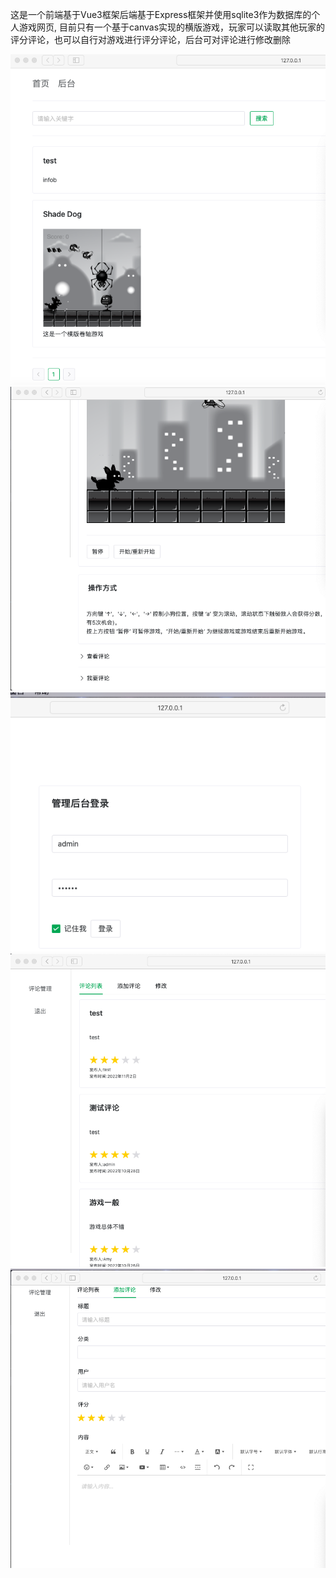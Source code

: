 这是一个前端基于Vue3框架后端基于Express框架并使用sqlite3作为数据库的个人游戏网页, 目前只有一个基于canvas实现的横版游戏，玩家可以读取其他玩家的评分评论，也可以自行对游戏进行评分评论，后台可对评论进行修改删除

<img src="https://github.com/rikkayyds/game_web/blob/main/images/1.png">
<img src="https://github.com/rikkayyds/game_web/blob/main/images/2.png">
<img src="https://github.com/rikkayyds/game_web/blob/main/images/3.png">
<img src="https://github.com/rikkayyds/game_web/blob/main/images/4.png">
<img src="https://github.com/rikkayyds/game_web/blob/main/images/5.png">
